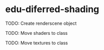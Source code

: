# edu-diferred-shading

TODO: Create renderscene object

TODO: Move shaders to class

TODO: Move textures to class
